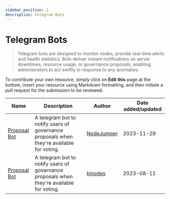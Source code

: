 ```yaml
---
sidebar_position: 2
description: Telegram Bots 
---
```


# Telegram Bots

> Telegram bots are designed to monitor nodes, provide real-time alerts and health statistics. Bots deliver instant notifications on server downtimes, resource usage, or governance proposals, enabling administrators to act swiftly in response to any anomalies.


To contribute your own resource, simply click on **Edit this** page at the bottom, insert your resource using Markdown formatting, and then initiate a pull request for the submission to be reviewed.

| Name | Description | Author | Date added/updated |
| --- | --- | --- | --- |
| [Proposal Bot](https://t.me/nodejumper_governance_bot) | A telegram bot to notify users of governance proposals when they're available for voting. | [NodeJumper](https://github.com/nodejumper-org) | 2023-11-29 |
| [Proposal Bot](https://t.me/kjnodes_testnet_proposal_bot) | A telegram bot to notify users of governance proposals when they're available for voting. | [kjnodes](https://github.com/kj89) | 2023-08-11 |
